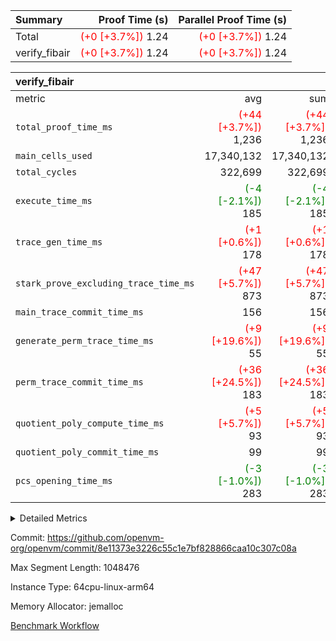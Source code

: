 | Summary | Proof Time (s) | Parallel Proof Time (s) |
|:---|---:|---:|
| Total | <span style='color: red'>(+0 [+3.7%])</span> 1.24 | <span style='color: red'>(+0 [+3.7%])</span> 1.24 |
| verify_fibair | <span style='color: red'>(+0 [+3.7%])</span> 1.24 | <span style='color: red'>(+0 [+3.7%])</span> 1.24 |


| verify_fibair |||||
|:---|---:|---:|---:|---:|
|metric|avg|sum|max|min|
| `total_proof_time_ms ` | <span style='color: red'>(+44 [+3.7%])</span> 1,236 | <span style='color: red'>(+44 [+3.7%])</span> 1,236 | <span style='color: red'>(+44 [+3.7%])</span> 1,236 | <span style='color: red'>(+44 [+3.7%])</span> 1,236 |
| `main_cells_used     ` |  17,340,132 |  17,340,132 |  17,340,132 |  17,340,132 |
| `total_cycles        ` |  322,699 |  322,699 |  322,699 |  322,699 |
| `execute_time_ms     ` | <span style='color: green'>(-4 [-2.1%])</span> 185 | <span style='color: green'>(-4 [-2.1%])</span> 185 | <span style='color: green'>(-4 [-2.1%])</span> 185 | <span style='color: green'>(-4 [-2.1%])</span> 185 |
| `trace_gen_time_ms   ` | <span style='color: red'>(+1 [+0.6%])</span> 178 | <span style='color: red'>(+1 [+0.6%])</span> 178 | <span style='color: red'>(+1 [+0.6%])</span> 178 | <span style='color: red'>(+1 [+0.6%])</span> 178 |
| `stark_prove_excluding_trace_time_ms` | <span style='color: red'>(+47 [+5.7%])</span> 873 | <span style='color: red'>(+47 [+5.7%])</span> 873 | <span style='color: red'>(+47 [+5.7%])</span> 873 | <span style='color: red'>(+47 [+5.7%])</span> 873 |
| `main_trace_commit_time_ms` |  156 |  156 |  156 |  156 |
| `generate_perm_trace_time_ms` | <span style='color: red'>(+9 [+19.6%])</span> 55 | <span style='color: red'>(+9 [+19.6%])</span> 55 | <span style='color: red'>(+9 [+19.6%])</span> 55 | <span style='color: red'>(+9 [+19.6%])</span> 55 |
| `perm_trace_commit_time_ms` | <span style='color: red'>(+36 [+24.5%])</span> 183 | <span style='color: red'>(+36 [+24.5%])</span> 183 | <span style='color: red'>(+36 [+24.5%])</span> 183 | <span style='color: red'>(+36 [+24.5%])</span> 183 |
| `quotient_poly_compute_time_ms` | <span style='color: red'>(+5 [+5.7%])</span> 93 | <span style='color: red'>(+5 [+5.7%])</span> 93 | <span style='color: red'>(+5 [+5.7%])</span> 93 | <span style='color: red'>(+5 [+5.7%])</span> 93 |
| `quotient_poly_commit_time_ms` |  99 |  99 |  99 |  99 |
| `pcs_opening_time_ms ` | <span style='color: green'>(-3 [-1.0%])</span> 283 | <span style='color: green'>(-3 [-1.0%])</span> 283 | <span style='color: green'>(-3 [-1.0%])</span> 283 | <span style='color: green'>(-3 [-1.0%])</span> 283 |



<details>
<summary>Detailed Metrics</summary>

|  | verify_program_compile_ms | total_cells | stark_prove_excluding_trace_time_ms | quotient_poly_compute_time_ms | quotient_poly_commit_time_ms | perm_trace_commit_time_ms | pcs_opening_time_ms | main_trace_commit_time_ms |
| --- | --- | --- | --- | --- | --- | --- | --- |
|  | 7 | 65,536 | 37 | 1 | 6 | 0 | 21 | 7 | 

| air_name | rows | quotient_deg | main_cols | interactions | constraints | cells |
| --- | --- | --- | --- | --- | --- | --- |
| AccessAdapterAir<2> |  | 2 |  | 5 | 12 |  | 
| AccessAdapterAir<4> |  | 2 |  | 5 | 12 |  | 
| AccessAdapterAir<8> |  | 2 |  | 5 | 12 |  | 
| FibonacciAir | 32,768 | 1 | 2 |  | 5 | 65,536 | 
| FriReducedOpeningAir |  | 2 |  | 39 | 71 |  | 
| JalRangeCheckAir |  | 2 |  | 9 | 14 |  | 
| NativePoseidon2Air<BabyBearParameters>, 1> |  | 2 |  | 136 | 572 |  | 
| PhantomAir |  | 2 |  | 3 | 5 |  | 
| ProgramAir |  | 1 |  | 1 | 4 |  | 
| VariableRangeCheckerAir |  | 1 |  | 1 | 4 |  | 
| VmAirWrapper<AluNativeAdapterAir, FieldArithmeticCoreAir> |  | 2 |  | 15 | 27 |  | 
| VmAirWrapper<BranchNativeAdapterAir, BranchEqualCoreAir<1> |  | 2 |  | 11 | 25 |  | 
| VmAirWrapper<NativeAdapterAir<2, 0>, PublicValuesCoreAir> |  | 2 |  | 11 | 29 |  | 
| VmAirWrapper<NativeLoadStoreAdapterAir<1>, NativeLoadStoreCoreAir<1> |  | 2 |  | 15 | 20 |  | 
| VmAirWrapper<NativeLoadStoreAdapterAir<4>, NativeLoadStoreCoreAir<4> |  | 2 |  | 15 | 20 |  | 
| VmAirWrapper<NativeVectorizedAdapterAir<4>, FieldExtensionCoreAir> |  | 2 |  | 15 | 27 |  | 
| VmConnectorAir |  | 2 |  | 5 | 11 |  | 
| VolatileBoundaryAir |  | 2 |  | 7 | 19 |  | 

| group | trace_gen_time_ms | total_proof_time_ms | total_cycles | total_cells | stark_prove_excluding_trace_time_ms | quotient_poly_compute_time_ms | quotient_poly_commit_time_ms | perm_trace_commit_time_ms | pcs_opening_time_ms | main_trace_commit_time_ms | main_cells_used | generate_perm_trace_time_ms | fri.log_blowup | execute_time_ms |
| --- | --- | --- | --- | --- | --- | --- | --- | --- | --- | --- | --- | --- | --- | --- |
| verify_fibair | 178 | 1,236 | 322,699 | 62,474,410 | 873 | 93 | 99 | 183 | 283 | 156 | 17,340,132 | 55 | 1 | 185 | 

| group | air_name | rows | prep_cols | perm_cols | main_cols | cells |
| --- | --- | --- | --- | --- | --- | --- |
| verify_fibair | AccessAdapterAir<2> | 131,072 |  | 16 | 11 | 3,538,944 | 
| verify_fibair | AccessAdapterAir<4> | 65,536 |  | 16 | 13 | 1,900,544 | 
| verify_fibair | AccessAdapterAir<8> | 128 |  | 16 | 17 | 4,224 | 
| verify_fibair | FriReducedOpeningAir | 2,048 |  | 84 | 27 | 227,328 | 
| verify_fibair | JalRangeCheckAir | 32,768 |  | 28 | 12 | 1,310,720 | 
| verify_fibair | NativePoseidon2Air<BabyBearParameters>, 1> | 32,768 |  | 312 | 398 | 23,265,280 | 
| verify_fibair | PhantomAir | 16,384 |  | 12 | 6 | 294,912 | 
| verify_fibair | ProgramAir | 8,192 |  | 8 | 10 | 147,456 | 
| verify_fibair | VariableRangeCheckerAir | 262,144 | 2 | 8 | 1 | 2,359,296 | 
| verify_fibair | VmAirWrapper<AluNativeAdapterAir, FieldArithmeticCoreAir> | 262,144 |  | 36 | 29 | 17,039,360 | 
| verify_fibair | VmAirWrapper<BranchNativeAdapterAir, BranchEqualCoreAir<1> | 32,768 |  | 28 | 23 | 1,671,168 | 
| verify_fibair | VmAirWrapper<NativeLoadStoreAdapterAir<1>, NativeLoadStoreCoreAir<1> | 65,536 |  | 40 | 21 | 3,997,696 | 
| verify_fibair | VmAirWrapper<NativeLoadStoreAdapterAir<4>, NativeLoadStoreCoreAir<4> | 32,768 |  | 40 | 27 | 2,195,456 | 
| verify_fibair | VmAirWrapper<NativeVectorizedAdapterAir<4>, FieldExtensionCoreAir> | 32,768 |  | 36 | 38 | 2,424,832 | 
| verify_fibair | VmConnectorAir | 2 | 1 | 16 | 5 | 42 | 
| verify_fibair | VolatileBoundaryAir | 65,536 |  | 20 | 12 | 2,097,152 | 

| group | trace_height_constraint | weighted_sum | threshold |
| --- | --- | --- | --- |
| verify_fibair | 0 | 1,085,444 | 2,013,265,921 | 
| verify_fibair | 1 | 5,411,200 | 2,013,265,921 | 
| verify_fibair | 2 | 542,722 | 2,013,265,921 | 
| verify_fibair | 3 | 5,476,612 | 2,013,265,921 | 
| verify_fibair | 4 | 65,536 | 2,013,265,921 | 
| verify_fibair | 5 | 12,851,850 | 2,013,265,921 | 

| trace_height_constraint | threshold |
| --- | --- |
| 0 | 2,013,265,921 | 

</details>


Commit: https://github.com/openvm-org/openvm/commit/8e11373e3226c55c1e7bf828866caa10c307c08a

Max Segment Length: 1048476

Instance Type: 64cpu-linux-arm64

Memory Allocator: jemalloc

[Benchmark Workflow](https://github.com/openvm-org/openvm/actions/runs/15936053256)
